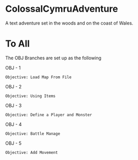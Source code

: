 # ColossalCymruAdventure
A text adventure set in the woods and on the coast of Wales.

To All
======

The OBJ Branches are set up as the following

OBJ - 1
    
    Objective: Load Map From File
    
OBJ - 2

    Objective: Using Items

OBJ - 3

    Objective: Define a Player and Monster

OBJ - 4

    Objective: Battle Manage

OBJ - 5

    Objective: Add Movement

